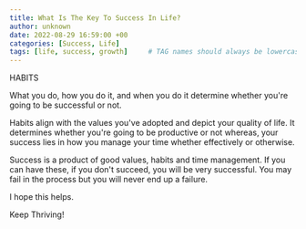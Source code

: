 ```yaml
---
title: What Is The Key To Success In Life?
author: unknown 
date: 2022-08-29 16:59:00 +00
categories: [Success, Life]
tags: [life, success, growth]     # TAG names should always be lowercase
---
```


HABITS

What you do, how you do it, and when you do it determine whether you're going to be successful or not.

Habits align with the values you've adopted and depict your quality of life. It determines whether you're going to be productive or not whereas, your success lies in how you manage your time whether effectively or otherwise.

Success is a product of good values, habits and time management. If you can have these, if you don't succeed, you will be very successful. You may fail in the process but you will never end up a failure.

I hope this helps.

Keep Thriving!
